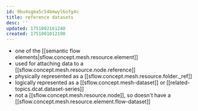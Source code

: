 ```yaml
---
id: 9bu4sgma5c54bmwyl6ofg4c
title: reference datasets
desc: ''
updated: 1751002161240
created: 1751001012190
---
```


- one of the [[semantic flow elements|sflow.concept.mesh.resource.element]]
- used for attaching data to a [[sflow.concept.mesh.resource.node.reference]]
- physically represented as a [[sflow.concept.mesh.resource.folder._ref]]
- logically represented as a [[sflow.concept.mesh-dataset]] or [[related-topics.dcat.dataset-series]]
- not a [[sflow.concept.mesh.resource.node]], so doesn't have a [[sflow.concept.mesh.resource.element.flow-dataset]]